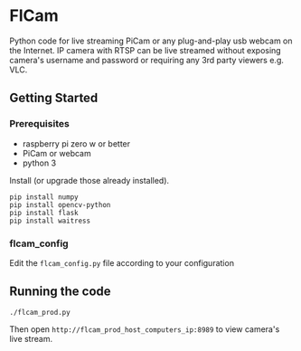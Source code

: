 # FlCam
Python code for live streaming PiCam or any plug-and-play usb webcam on the Internet. IP camera with RTSP can be live streamed without exposing camera's username and password or requiring any 3rd party viewers e.g. VLC.

## Getting Started

### Prerequisites
* raspberry pi zero w or better
* PiCam or webcam
* python 3


Install (or upgrade those already installed).
```
pip install numpy
pip install opencv-python 
pip install flask
pip install waitress

```

### flcam_config

Edit the `flcam_config.py` file according to your configuration


## Running the code

`./flcam_prod.py`

Then open `http://flcam_prod_host_computers_ip:8989` to view camera's live stream.